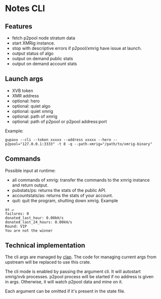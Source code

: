 # Notes CLI


## Features
  
- fetch p2pool node stratum data
- start XMRig instance.
- stop with descriptive errors if p2pool/xmrig have issue at launch.
- output status of algo
- output on demand public stats
- output on demand account stats

## Launch args
- XVB token
- XMR address
- optional: hero
- optional: quiet algo
- optional: quiet xmrig
- optional: path of xmrig
- optional: path of p2pool or p2pool address:port

Example:

```
gupaxx --cli --token xxxxx --address xxxxx --hero --p2pool="127.0.0.1:3333" -t 8 -q --path-xmrig="/path/to/xmrig-binary"
```

## Commands
Possible input at runtime:  
- all commands of xmrig: transfer the commands to the xmrig instance and return output.
- pubstats/ps: returns the stats of the public API.
- accountstats/as: returns the stats of your account.
- quit: quit the program, shutting down xmrig.
Example

```
as ↵
failures: 0
donated_last_hour: 0.00kH/s
donated_last_24_hours: 0.00kH/s
Round: VIP
You are not the winner
```


## Technical implementation

The cli args are managed by [clap](https://docs.rs/clap).
The code for managing current args from upstream will be replaced to use this crate.

The cli mode is enabled by passing the argument cli.
It will autostart xmrig/xvb processes.
p2pool process will be started if no address is given in args.
Otherwise, it will watch p2pool data and mine on it.

Each argument can be omitted if it's present in the state file.
